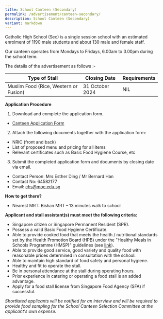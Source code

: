 ```yaml
---
title: School Canteen (Secondary)
permalink: /advertisement/canteen-secondary/
description: School Canteen (Secondary)
variant: markdown
---
```

Catholic High School (Sec) is a single session school with an estimated enrolment of 1190 male students and about 130 male and female staff.  

Our canteen operates from Mondays to Fridays, 6.00am to 3.00pm during the school term.

The details of the advertisement as follows :-

| Type of Stall | Closing Date | Requirements |
| -------- | -------- | -------- |
| Muslim Food (Rice, Western or Fusion) | 31 October 2024 | NIL|

**Application Procedure**

1. Download and complete the application form.
* [Canteen Application Form](/files/application%20for%20canteen%20stall%20in%20existing%20school.pdf)

2. Attach the following documents together with the application form:
* NRIC (front and back)
* List of proposed menu and pricing for all items
* Relevant certificates such as Basic Food Hygiene Course, etc

3. Submit the completed application form and documents by closing date via email.

* Contact Person: Mrs Esther Ding / Mr Bernard Han
* Contact No: 64582177
* Email: chs@moe.edu.sg

**How to get there?**
* Nearest MRT: Bishan MRT – 13 minutes walk to school


**Applicant and stall assistant(s) must meet the following criteria:**
* Singapore citizen or Singapore Permanent Resident (SPR).
* Possess a valid Basic Food Hygiene Certificate.
* Able to provide cooked food that meets the health / nutritional standards set by the Health Promotion Board (HPB) under the "Healthy Meals in Schools Programme (HMSP)" guidelines (see [link](https://www.hpb.gov.sg/schools/school-programmes/healthy-meals-in-schools-programme)).
*  Able to provide good service, good variety and quality food with reasonable prices determined in consultation with the school.
* Able to maintain high standard of food safety and personal hygiene.
* Healthy and fit to operate the stall.
* Be in personal attendance at the stall during operating hours.
* Prior experience in catering or operating a food stall is an added advantage.
* Apply for a food stall license from Singapore Food Agency (SFA) if successful.



*Shortlisted applicants will be notified for an interview and will be required to provide food sampling for the School Canteen Selection Committee at the applicant's own expense.*